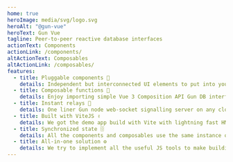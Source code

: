 ```yaml
---
home: true
heroImage: media/svg/logo.svg
heroAlt: "@gun-vue"
heroText: Gun Vue
tagline: Peer-to-peer reactive database interfaces
actionText: Components
actionLink: /components/
altActionText: Composables
altActionLink: /composables/
features:
  - title: Pluggable components 🧩
    details: Independent but interconnected UI elements to put into your new peer-to-peer Vue 3 app template
  - title: Composable functions 🧰
    details: Enjoy importing simple Vue 3 Composition API Gun DB interfaces into your custom components script setup
  - title: Instant relays 📡
    details: One liner Gun node web-socket signalling server on any cloud or device
  - title: Built with ViteJS ✌️
    details: We got the demo app build with Vite with lightning fast HMR and a couple of seconds builds
  - title: Synchronized state 🗄
    details: All the components and composables use the same instance of Gun and are always in sync with each other
  - title: All-in-one solution ⚙️
    details: We try to implement all the useful JS tools to make building p2p apps fun and easy
---
```

